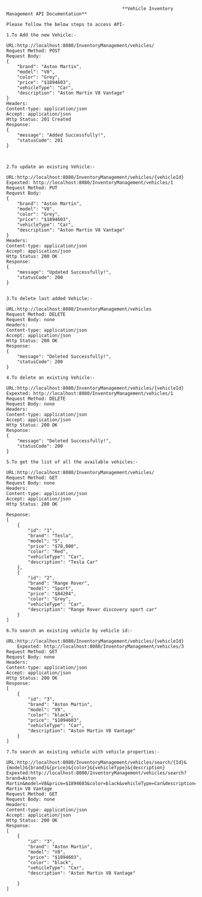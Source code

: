                                                **Vehicle Inventory Management API Documentation**

	Please follow the below steps to access API-

	1.To Add the new Vehicle:-
 
	URL:http://localhost:8080/InventoryManagement/vehicles/
	Request Method: POST
	Request Body:  
	{
		"brand": "Aston Martin",
		"model": "V8",
		"color": "Grey",
		"price": "$1894603",
		"vehicleType": "Car",
		"description": "Aston Martin V8 Vantage"
	}
	Headers:
	Content-type: application/json
	Accept: application/json
	Http Status: 201 Created
	Response:
	{
		"message": "Added Successfully!",
		"statusCode": 201
	}



	2.To update an existing Vehicle:-
 
	URL:http://localhost:8080/InventoryManagement/vehicles/{vehicleId}
	Expexted: http://localhost:8080/InventoryManagement/vehicles/1
	Request Method: PUT
	Request Body:  
	{
		"brand": "Aston Martin",
		"model": "V8",
		"color": "Grey",
		"price": "$1894603",
		"vehicleType": "Car",
		"description": "Aston Martin V8 Vantage"
	}
	Headers:
	Content-type: application/json
	Accept: application/json
	Http Status: 200 OK
	Response:
	{
		"message": "Updated Successfully!",
		"statusCode": 200
	}


	3.To delete last added Vehicle:-
 
	URL:http://localhost:8080/InventoryManagement/vehicles
	Request Method: DELETE
	Request Body: none
	Headers:
	Content-type: application/json
	Accept: application/json
	Http Status: 200 OK
	Response:
	{
		"message": "Deleted Successfully!",
		"statusCode": 200
	}

	4.To delete an existing Vehicle:-
 
	URL:http://localhost:8080/InventoryManagement/vehicles/{vehicleId}
	Expexted: http://localhost:8080/InventoryManagement/vehicles/1
	Request Method: DELETE
	Request Body: none
	Headers:
	Content-type: application/json
	Accept: application/json
	Http Status: 200 OK
	Response:
	{
		"message": "Deleted Successfully!",
		"statusCode": 200
	}

	5.To get the list of all the available vehicles:-
 
	URL:http://localhost:8080/InventoryManagement/vehicles/
	Request Method: GET
	Request Body: none
	Headers:
	Content-type: application/json
	Accept: application/json
	Http Status: 200 OK

	Response:
	[
		{
			"id": "1",
			"brand": "Tesla",
			"model": "S",
			"price": "$78,000",
			"color": "Red",
			"vehicleType": "Car",
			"description": "Tesla Car"
		},
		{
			"id": "2",
			"brand": "Range Rover",
			"model": "Sport",
			"price": "$84204",
			"color": "Grey",
			"vehicleType": "Car",
			"description": "Range Rover discovery sport car"
		}
	]

	6.To search an existing vehicle by vehicle id:-
 
	URL:http://localhost:8080/InventoryManagement/vehicles/{vehicleId}
		Expexted: http://localhost:8080/InventoryManagement/vehicles/3
	Request Method: GET
	Request Body: none
	Headers:
	Content-type: application/json
	Accept: application/json
	Http Status: 200 OK
	Response:
	[
		{
			"id": "3",
			"brand": "Aston Martin",
			"model": "V8",
			"color": "black",
			"price": "$1894603",
			"vehicleType": "Car",
			"description": "Aston Martin V8 Vantage"
		}
	]

	7.To search an existing vehicle with vehicle properties:-
 
	URL:http://localhost:8080/InventoryManagement/vehicles/search/{Id}&{model}&{brand}&{price}&{color}&{vehicleType}&{description}
	Expexted:http://localhost:8080/InventoryManagement/vehicles/search?brand=Aston Martin&model=V8&price=$1894603&color=black&vehicleType=Car&description=Aston Martin V8 Vantage
	Request Method: GET
	Request Body: none
	Headers:
	Content-type: application/json
	Accept: application/json
	Http Status: 200 OK
	Response:
	[
		{
			"id": "3",
			"brand": "Aston Martin",
			"model": "V8",
			"price": "$1894603",
			"color": "black",
			"vehicleType": "Car",
			"description": "Aston Martin V8 Vantage"
        
		}
	]
